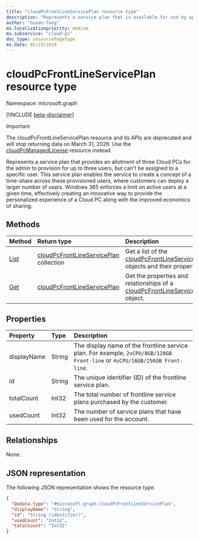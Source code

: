 ```yaml
---
title: "cloudPcFrontLineServicePlan resource type"
description: "Represents a service plan that is available for use by up to three users."
author: "Guoan-Tang"
ms.localizationpriority: medium
ms.subservice: "cloud-pc"
doc_type: resourcePageType
ms.date: 05/23/2024
---
```


# cloudPcFrontLineServicePlan resource type

Namespace: microsoft.graph

[!INCLUDE [beta-disclaimer](../../includes/beta-disclaimer.md)]

> [!IMPORTANT]
> The cloudPcFrontLineServicePlan resource and its APIs are deprecated and will stop returning data on March 31, 2026. Use the [cloudPcManagedLicense](cloudpcmanagedlicense.md) resource instead.

Represents a service plan that provides an allotment of three Cloud PCs for the admin to provision for up to three users, but can't be assigned to a specific user. This service plan enables the service to create a concept of a time-share across these provisioned users, where customers can deploy a larger number of users. Windows 365 enforces a limit on active users at a given time, effectively creating an innovative way to provide the personalized experience of a Cloud PC along with the improved economics of sharing.

## Methods

|Method|Return type|Description|
|:---|:---|:---|
|[List](../api/virtualendpoint-list-frontlineserviceplans.md)|[cloudPcFrontLineServicePlan](../resources/cloudpcfrontlineserviceplan.md) collection|Get a list of the [cloudPcFrontLineServicePlan](../resources/cloudpcfrontlineserviceplan.md) objects and their properties.|
|[Get](../api/cloudpcfrontlineserviceplan-get.md)|[cloudPcFrontLineServicePlan](../resources/cloudpcfrontlineserviceplan.md)|Get the properties and relationships of a [cloudPcFrontLineServicePlan](../resources/cloudpcfrontlineserviceplan.md) object.|

## Properties

|Property|Type|Description|
|:---|:---|:---|
|displayName|String|The display name of the frontline service plan. For example, `2vCPU/8GB/128GB Front-line` or `4vCPU/16GB/256GB Front-line`.|
|id|String|The unique identifier (ID) of the frontline service plan.|
|totalCount|Int32|The total number of frontline service plans purchased by the customer.|
|usedCount|Int32|The number of service plans that have been used for the account.|

## Relationships

None.

## JSON representation

The following JSON representation shows the resource type.
<!-- {
  "blockType": "resource",
  "keyProperty": "id",
  "@odata.type": "microsoft.graph.cloudPcFrontLineServicePlan",
  "openType": false
}
-->
``` json
{
  "@odata.type": "#microsoft.graph.cloudPcFrontLineServicePlan",
  "displayName": "String",
  "id": "String (identifier)",
  "usedCount": "Int32",
  "totalCount": "Int32"
}
```
